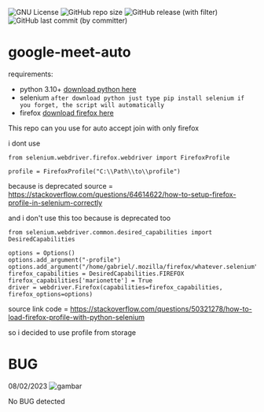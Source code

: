 ![GNU License](https://img.shields.io/github/license/xnuvers007/google-meet-auto?style=plastic&logo=GNU&logoColor=red&color=blue)
![GitHub repo size](https://img.shields.io/github/repo-size/xnuvers007/google-meet-auto?style=plastic&logo=github&logoColor=blue&label=Size%20Repo&color=blue)
![GitHub release (with filter)](https://img.shields.io/github/v/release/xnuvers007/google-meet-auto?color=red)
![GitHub last commit (by committer)](https://img.shields.io/github/last-commit/xnuvers007/google-meet-auto)

# google-meet-auto

requirements:
  - python 3.10+ [download python here](https://python.org/downloads)
  - selenium ```after download python just type pip install selenium if you forget, the script will automatically```
  - firefox [download firefox here](https://www.mozilla.org/id/firefox/new/)

This repo can you use for auto accept join with only firefox

i dont use
```
from selenium.webdriver.firefox.webdriver import FirefoxProfile

profile = FirefoxProfile("C:\\Path\\to\\profile")
```
because is deprecated source = https://stackoverflow.com/questions/64614622/how-to-setup-firefox-profile-in-selenium-correctly

and i don't use this too because is deprecated too

```from selenium.webdriver.firefox.options import Options
from selenium.webdriver.common.desired_capabilities import DesiredCapabilities

options = Options()
options.add_argument("-profile")
options.add_argument("/home/gabriel/.mozilla/firefox/whatever.selenium")
firefox_capabilities = DesiredCapabilities.FIREFOX
firefox_capabilities['marionette'] = True
driver = webdriver.Firefox(capabilities=firefox_capabilities, firefox_options=options)
```
source link code = https://stackoverflow.com/questions/50321278/how-to-load-firefox-profile-with-python-selenium

so i decided to use profile from storage

# BUG

08/02/2023
![gambar](https://github.com/Xnuvers007/google-meet-auto/assets/62522733/628893ab-45df-4ed4-8c9e-330c68e8a9c9)

No BUG detected

